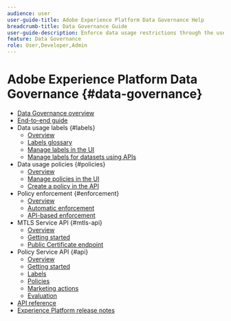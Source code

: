 ```yaml
---
audience: user
user-guide-title: Adobe Experience Platform Data Governance Help
breadcrumb-title: Data Governance Guide
user-guide-description: Enforce data usage restrictions through the use of labels, marketing actions, and governance policies.
feature: Data Governance
role: User,Developer,Admin
---
```


# Adobe Experience Platform Data Governance {#data-governance}

* [Data Governance overview](home.md)
* [End-to-end guide](./e2e.md)
* Data usage labels {#labels}
  * [Overview](labels/overview.md)
  * [Labels glossary](labels/reference.md)
  * [Manage labels in the UI](labels/user-guide.md)
  * [Manage labels for datasets using APIs](labels/dataset-api.md)
* Data usage policies {#policies}
  * [Overview](policies/overview.md)
  * [Manage policies in the UI](policies/user-guide.md)
  * [Create a policy in the API](policies/create.md)
* Policy enforcement {#enforcement}
  * [Overview](enforcement/overview.md)
  * [Automatic enforcement](enforcement/auto-enforcement.md)
  * [API-based enforcement](enforcement/api-enforcement.md)
* MTLS Service API {#mtls-api}
  * [Overview](mtls-api/overview.md)
  * [Getting started](mtls-api/getting-started.md)
  * [Public Certificate endpoint](mtls-api/public-certificate-endpoint.md)
* Policy Service API {#api}
  * [Overview](api/overview.md)
  * [Getting started](api/getting-started.md)
  * [Labels](api/labels.md)
  * [Policies](api/policies.md)
  * [Marketing actions](api/marketing-actions.md)
  * [Evaluation](api/evaluation.md)
* [API reference](https://www.adobe.io/experience-platform-apis/references/policy-service/)
* [Experience Platform release notes](https://experienceleague.adobe.com/en/docs/experience-platform/release-notes/latest)